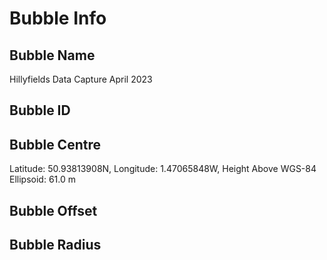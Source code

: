 # Bubble Info

## Bubble Name

Hillyfields Data Capture April 2023

## Bubble ID

## Bubble Centre

Latitude: 50.93813908N, Longitude: 1.47065848W, Height Above WGS-84 Ellipsoid: 61.0 m

## Bubble Offset

## Bubble Radius